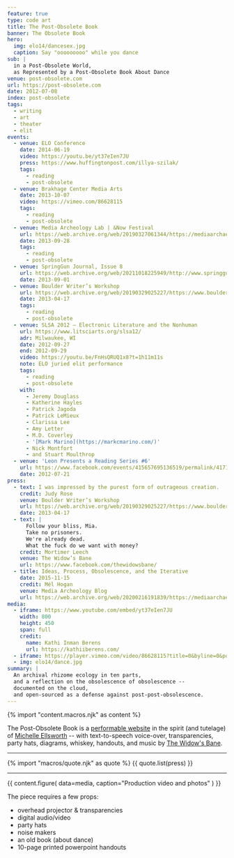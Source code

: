 ```yaml
---
feature: true
type: code art
title: The Post-Obsolete Book
banner: The Obsolete Book
hero:
  img: elo14/dancesex.jpg
  caption: Say "ooooooooo" while you dance
sub: |
  in a Post-Obsolete World,
  as Represented by a Post-Obsolete Book About Dance
venue: post-obsolete.com
url: https://post-obsolete.com
date: 2012-07-08
index: post-obsolete
tags:
  - writing
  - art
  - theater
  - elit
events:
  - venue: ELO Conference
    date: 2014-06-19
    video: https://youtu.be/yt37eIen7JU
    press: https://www.huffingtonpost.com/illya-szilak/
    tags:
      - reading
      - post-obsolete
  - venue: Brakhage Center Media Arts
    date: 2013-10-07
    video: https://vimeo.com/86628115
    tags:
      - reading
      - post-obsolete
  - venue: Media Archeology Lab | &Now Festival
    url: https://web.archive.org/web/20190327061344/https://mediaarchaeologylab.com/past-artist-in-residence/miriam-suzanne-2/
    date: 2013-09-28
    tags:
      - reading
      - post-obsolete
  - venue: SpringGun Journal, Issue 8
    url: https://web.archive.org/web/20211018225949/http://www.springgunpress.com/issue-8-2013/eric-meyer/
    date: 2013-09-01
  - venue: Boulder Writer’s Workshop
    url: https://web.archive.org/web/20190329025227/https://www.boulderwritersworkshop.com/2013/04/17/post-obsolete-a-bww-salon/
    date: 2013-04-17
    tags:
      - reading
      - post-obsolete
  - venue: SLSA 2012 – Electronic Literature and the Nonhuman
    url: https://www.litsciarts.org/slsa12/
    adr: Milwaukee, WI
    date: 2012-09-27
    end: 2012-09-29
    video: https://youtu.be/FnHsQRUQ1x8?t=1h11m11s
    note: ELO juried elit performance
    tags:
      - reading
      - post-obsolete
    with:
      - Jeremy Douglass
      - Katherine Hayles
      - Patrick Jagoda
      - Patrick LeMieux
      - Clarissa Lee
      - Amy Letter
      - M.D. Coverley
      - '[Mark Marino](https://markcmarino.com/)'
      - Nick Montfort
      - and Stuart Moulthrop
  - venue: 'Leon Presents a Reading Series #6'
    url: https://www.facebook.com/events/415657695136519/permalink/417120971656858/
    date: 2012-07-21
press:
  - text: I was impressed by the purest form of outrageous creation.
    credit: Judy Rose
    venue: Boulder Writer’s Workshop
    url: https://web.archive.org/web/20190329025227/https://www.boulderwritersworkshop.com/2013/04/17/post-obsolete-a-bww-salon/
    date: 2013-04-17
  - text: |
      Follow your bliss, Mia.
      Take no prisoners.
      We're already dead.
      What the fuck do we want with money?
    credit: Mortimer Leech
    venue: The Widow’s Bane
    url: https://www.facebook.com/thewidowsbane/
  - title: Ideas, Process, Obsolescence, and the Iterative
    date: 2015-11-15
    credit: Mél Hogan
    venue: Media Archeology Blog
    url: https://web.archive.org/web/20200216191839/https://mediaarchaeologylab.com/blog/miriam-suzanne-ideas-process-obsolescence-iterative-interview-mel-hogan/
media:
  - iframe: https://www.youtube.com/embed/yt37eIen7JU
    width: 800
    height: 450
    span: full
    credit:
      name: Kathi Inman Berens
      url: https://kathiiberens.com/
  - iframe: https://player.vimeo.com/video/86628115?title=0&byline=0&portrait=0&color=ff0080
  - img: elo14/dance.jpg
summary: |
  An archival rhizome ecology in ten parts,
  and a reflection on the obsolescence of obsolescence --
  documented on the cloud,
  and open-sourced as a defense against post-post-obsolescence.
---
```


{% import "content.macros.njk" as content %}

The Post-Obsolete Book is
a [performable website][post-obsolete]
in the spirit (and tutelage)
of [Michelle Ellsworth][michelle] --
with text-to-speech voice-over,
transparencies,
party hats,
diagrams,
whiskey,
handouts,
and music by [The Widow's Bane][bane].

[post-obsolete]: https://www.post-obsolete.com
[michelle]: http://michelleellsworth.com/
[bane]: https://www.facebook.com/thewidowsbane/

---

{% import "macros/quote.njk" as quote %}
{{ quote.list(press) }}

---

{{ content.figure(
  data=media,
  caption="Production video and photos"
) }}

The piece
requires a few props:

- overhead projector & transparencies
- digital audio/video
- party hats
- noise makers
- an old book (about dance)
- 10-page printed powerpoint handouts
